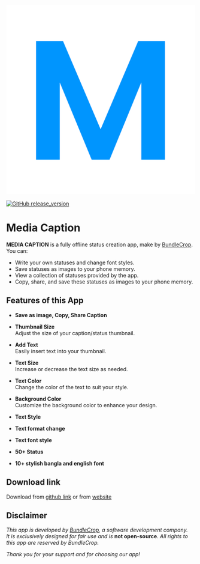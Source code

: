 <p align="center">
  <img src="https://raw.githubusercontent.com/sahariyarahamad/mediacaptionapp/refs/heads/main/Media_Captioin_logo.png">
</p>

[![GitHub release_version](https://img.shields.io/github/v/release/sahariyarahamad/mediacaptionapp)](https://github.com/sahariyarahamad/mediacaptionapp/releases)



# Media Caption

**MEDIA CAPTION** is a fully offline status creation app, make by [BundleCrop](https://www.facebook.com/bundlecrop/). You can:
-	Write your own statuses and change font styles.
-	Save statuses as images to your phone memory.
-	View a collection of statuses provided by the app.
-	Copy, share, and save these statuses as images to your phone memory.

## Features of this App

- **Save as image, Copy, Share Caption**
- **Thumbnail Size**  
  Adjust the size of your caption/status thumbnail.

- **Add Text**  
  Easily insert text into your thumbnail.

- **Text Size**  
  Increase or decrease the text size as needed.

- **Text Color**  
  Change the color of the text to suit your style.

- **Background Color**  
  Customize the background color to enhance your design.

- **Text Style**

-  **Text format change**

-  **Text font style**

-   **50+ Status**

-    **10+ stylish bangla and english font**

## Download link
Download from [github link](https://github.com/sahariyarahamad/mediacaptionapp/releases/download/v1.1.0/Media_Caption.apk) or from [website](sahariyarahamad.github.io/mcadr/)

## Disclaimer
*This app is developed by [BundleCrop](https://www.facebook.com/bundlecrop/), a software development company.  
It is exclusively designed for fair use and is* **not open-source**. *All rights to this app are reserved by BundleCrop.*

*Thank you for your support and for choosing our app!*
